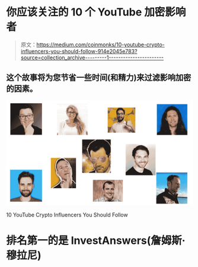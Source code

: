# 你应该关注的 10 个 YouTube 加密影响者

> 原文：<https://medium.com/coinmonks/10-youtube-crypto-influencers-you-should-follow-914e2045e783?source=collection_archive---------1----------------------->

## 这个故事将为您节省一些时间(和精力)来过滤影响加密的因素。

![](img/381c2c2f926b718d066bbceb9dce9695.png)

10 YouTube Crypto Influencers You Should Follow

# 排名第一的是 InvestAnswers(詹姆斯·穆拉尼)